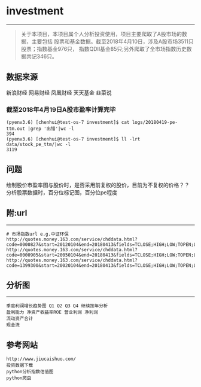 # investment
---
>关于本项目，本项目属个人分析投资使用，项目主要爬取了A股市场的数据，主要包括
股票和基金数据。截至2018年4月10日，涉及A股市场3511只股票；指数基金976只，
指数QDII基金85只;另外爬取了全市场指数历史数据共记346只。

## 数据来源
新浪财经
网易财经
凤凰财经
天天基金
韭菜说

### 截至2018年4月19日A股市盈率计算完毕
```commandline
(pyenv3.6) [chenhui@test-os-7 investment]$ cat logs/20180419-pe-ttm.out |grep '出错'|wc -l
394
(pyenv3.6) [chenhui@test-os-7 investment]$ ll -lrt data/stock_pe_ttm/|wc -l
3119
```

## 问题
绘制股价市盈率图与股价时，是否采用前复权的股价，目前为不复权的价格？？
分析股票数据时，百分位标记图，百分位pe程度

## 附:url
---------------------------------------
```angular2html
# 市场指数url e.g.中证环保
http://quotes.money.163.com/service/chddata.html?code=0000827&start=20120104&end=20180413&fields=TCLOSE;HIGH;LOW;TOPEN;LCLOSE;CHG;PCHG;VOTURNOVER;VATURNOVER 
http://quotes.money.163.com/service/chddata.html?code=0000905&start=20050104&end=20180413&fields=TCLOSE;HIGH;LOW;TOPEN;LCLOSE;CHG;PCHG;VOTURNOVER;VATURNOVER 
http://quotes.money.163.com/service/chddata.html?code=1399300&start=20020104&end=20180413&fields=TCLOSE;HIGH;LOW;TOPEN;LCLOSE;CHG;PCHG;VOTURNOVER;VATURNOVER 
```

## 分析图
--------------------
```
季度利润增长趋势图 Q1 Q2 Q3 Q4 继续按年分析
盈利能力 净资产收益率ROE 营业利润 净利润
流动资产合计
现金流
```
## 参考网站
```angular2html
http://www.jiucaishuo.com/
投资数据下载
python分析指数估值图
python爬虫
```